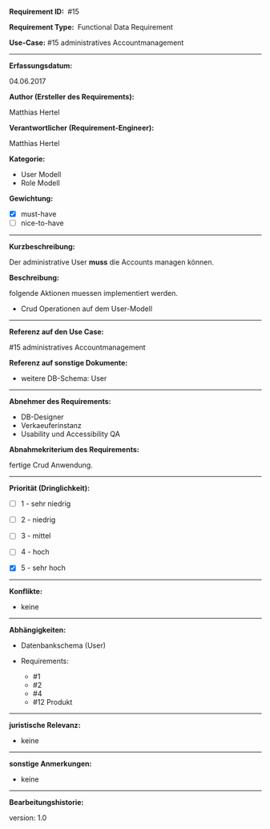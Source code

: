 **Requirement ID: ** #15

**Requirement Type: ** Functional Data Requirement

**Use-Case:** #15 administratives Accountmanagement

---
**Erfassungsdatum:**

04.06.2017

**Author (Ersteller des Requirements):**

Matthias Hertel

**Verantwortlicher (Requirement-Engineer):**

Matthias Hertel

**Kategorie:**

- User Modell
- Role Modell

**Gewichtung:**

- [x] must-have
- [ ] nice-to-have

---
**Kurzbeschreibung:**

Der administrative User **muss** die Accounts managen können.

**Beschreibung:**

folgende Aktionen muessen implementiert werden.

- Crud Operationen auf dem User-Modell


---
**Referenz auf den Use Case:**

#15 administratives Accountmanagement

**Referenz auf sonstige Dokumente:**


- weitere DB-Schema: User


---
**Abnehmer des Requirements:**

- DB-Designer
- Verkaeuferinstanz
- Usability und Accessibility QA

**Abnahmekriterium des Requirements:**

fertige Crud Anwendung.


---
**Priorität (Dringlichkeit):**


 - [ ] 1 - sehr niedrig
 - [ ] 2 - niedrig
 - [ ] 3 - mittel
 - [ ] 4 - hoch
 - [x] 5 - sehr hoch


---
**Konflikte:**
- keine

---
**Abhängigkeiten:**

- Datenbankschema (User)


- Requirements:
  - #1
  - #2
  - #4
  - #12 Produkt



---
**juristische Relevanz:**

- keine


---
**sonstige Anmerkungen:**

- keine



---
**Bearbeitungshistorie:**

version: 1.0
